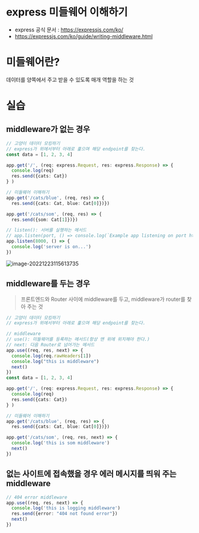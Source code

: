 # express 미들웨어 이해하기

- express 공식 문서 :  https://expressjs.com/ko/
- https://expressjs.com/ko/guide/writing-middleware.html

# 미들웨어란?

데이터를 양쪽에서 주고 받을 수 있도록 매개 역할을 하는 것



# 실습

## middleware가 없는 경우

```typescript
// 고양이 데이터 모킹하기
// express가 위에서부터 아래로 훑으며 해당 endpoint를 찾는다.
const data = [1, 2, 3, 4]

app.get('/', (req: express.Request, res: express.Response) => {
  console.log(req)
  res.send({cats: Cat})
} )

// 미들웨어 이해하기
app.get('/cats/blue', (req, res) => {
  res.send({cats: Cat, blue: Cat[0]})})

app.get('/cats/som', (req, res) => {
  res.send({som: Cat[1]})})

// listen(): 서버를 실행하는 메서드
// app.listen(port, () => console.log(`Example app listening on port http://localhost:${port}`))
app.listen(8000, () => {
  console.log('server is on...')
})
```

![image-20221223115613735](C:\Users\hyerin\AppData\Roaming\Typora\typora-user-images\image-20221223115613735.png)



## middleware를 두는 경우

> 프론트엔드와 Router 사이에 middleware를 두고, middleware가 router를 찾아 주는 것

```typescript
// 고양이 데이터 모킹하기
// express가 위에서부터 아래로 훑으며 해당 endpoint를 찾는다.

// middleware
// use(): 미들웨어를 등록하는 메서드(항상 맨 위에 위치해야 한다.)
// next: 다음 Router로 넘어가는 메서드
app.use((req, res, next) => {
  console.log(req.rawHeaders[1])
  console.log("this is middleware")
  next()
})
const data = [1, 2, 3, 4]

app.get('/', (req: express.Request, res: express.Response) => {
  console.log(req)
  res.send({cats: Cat})
} )

// 미들웨어 이해하기
app.get('/cats/blue', (req, res) => {
  res.send({cats: Cat, blue: Cat[0]})})

app.get('/cats/som', (req, res, next) => {
  console.log('this is som middleware')
  next()
})
```



## 없는 사이트에 접속했을 경우 에러 메시지를 띄워 주는 middleware

```typescript
// 404 error middleware
app.use((req, res, next) => {
  console.log('this is logging middleware')
  res.send({error: "404 not found error"})
  next()
})
```

